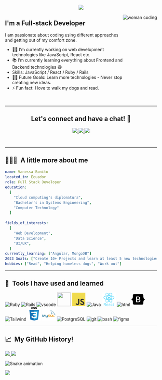 <p align="center">
  <img src="https://capsule-render.vercel.app/api?text=Hey%20there%20I'm%20Vanessa%20Bonito!&animation=fadeIn&type=waving&color=timeGradient&height=100&fontSize=40"/>
</p>

<img align="right" alt="woman coding" height="250px" src="https://media.tenor.com/L775FMwCko0AAAAd/funny.gif" />

## I'm a Full-stack Developer

<p>I am passionate about coding using different approaches and getting out of my comfort zone.</p>

- 👨‍💻 I’m currently working on web development technologies like JavaScript, React etc.
- 📚 I’m currently learning everything about Frontend and Backend technologies 😅
- Skills: JavaScript / React / Ruby / Rails
- 💪🏼 Future Goals: Learn more technologies - Never stop creating new ideas.
- ⚡ Fun fact: I love to walk my dogs and read.
<br/>

---

<h2 align="center">
  Let's connect and have a chat! 💬
</h2>

<p align="center">
<a href="https://www.linkedin.com/in/vanessa-bonito-narvaez/">
  <img height="50" src="https://user-images.githubusercontent.com/46517096/166973395-19676cd8-f8ec-4abf-83ff-da8243505b82.png"/>
</a>
<a href="https://medium.com/@vanessabonitonarvaez">
  <img height="50" src="https://user-images.githubusercontent.com/46517096/166973962-d05d145a-b6a0-4643-bd3d-5ac845679367.png"/>
</a>
<a href="https://twitter.com/@BonitoNarvaez">
  <img height="50" src="https://user-images.githubusercontent.com/46517096/166974271-91dfa250-d70b-4cb9-8707-f1bda1b708c3.png"/>
</a>
</p>
<br/>

---
  
<h2> 👨🏻‍💻 &nbsp;A little more about me</h2>

```yaml
name: Vanessa Bonito
located_in: Ecuador
role: Full Stack Developer
education:
  [
    "Cloud computing's diplomatura",
    "Bachelor's in Systems Engineering",
    "Computer Technology"
  ]

fields_of_interests:
  [
    "Web Development",
    "Data Science",
    "UI/UX",
  ]  
currently_learning: ["Angular, MongoDB"]
2023 Goals: ["Create 10+ Projects and learn at least 5 new technologies."]
hobbies: ["Read", "Helping homeless dogs", "Work out"]
```
  
---  
<h2> 🚀 &nbsp;Tools I have used and learned</h2>
<p align="left">
<img src="https://cdn.jsdelivr.net/gh/devicons/devicon/icons/ruby/ruby-plain.svg" alt="Ruby" width="45" height="45"/>
<img src="https://cdn.jsdelivr.net/gh/devicons/devicon/icons/rails/rails-plain-wordmark.svg" alt="Rails" width="45" height="45"/>
<img src="https://cdn.jsdelivr.net/gh/devicons/devicon/icons/vscode/vscode-original.svg" alt="vscode" width="45" height="45"/>
<img src="https://cdn.jsdelivr.net/gh/devicons/devicon/icons/cplusplus/cplusplus-original.svg" width="45" height="45"/>
<img src="https://raw.githubusercontent.com/devicons/devicon/master/icons/javascript/javascript-original.svg" alt="javascript" width="45" height="45" />
<img src="https://cdn.jsdelivr.net/gh/devicons/devicon/icons/java/java-original-wordmark.svg" alt="Java" width="45" height="45"/>  
<img src="https://raw.githubusercontent.com/devicons/devicon/master/icons/react/react-original-wordmark.svg" alt="react" width="45" height="45" />
<img src="https://cdn.jsdelivr.net/gh/devicons/devicon/icons/html5/html5-original.svg" alt="html" width="45" height="45"/>
<img src="https://raw.githubusercontent.com/devicons/devicon/master/icons/bootstrap/bootstrap-plain.svg" alt="bootstrap" width="45" height="45" />
<img src="https://cdn.jsdelivr.net/gh/devicons/devicon/icons/tailwindcss/tailwindcss-original-wordmark.svg" alt="Tailwind" width="45" height="45"/>
<img src="https://raw.githubusercontent.com/devicons/devicon/master/icons/css3/css3-original-wordmark.svg" alt="css3" width="45" height="45" />
<img src="https://raw.githubusercontent.com/devicons/devicon/master/icons/mysql/mysql-original-wordmark.svg" alt="mysql" width="45" height="45" />
<img src="https://cdn.jsdelivr.net/gh/devicons/devicon/icons/postgresql/postgresql-original.svg" alt="PostgreSQL" width="45" height="45"/>  
<img src="https://cdn.jsdelivr.net/gh/devicons/devicon/icons/git/git-original.svg" alt="git" width="45" height="45"/>
<img src="https://cdn.jsdelivr.net/gh/devicons/devicon/icons/bash/bash-original.svg" alt="bash" width="45" height="45"/>
<img src="https://cdn.jsdelivr.net/gh/devicons/devicon/icons/figma/figma-original.svg" alt="figma" width="45" height="45"/>   
</p>

---

<h2> 📈 &nbsp;My GitHub History!</h2>
<a href="https://github.com/VaneCode">
  <img height="180em" src="https://github-readme-stats.vercel.app/api?username=VaneCode&theme=react&show_icons=true" />
  <img height="180em" src="https://github-readme-stats.vercel.app/api/top-langs/?username=VaneCode&theme=react&layout=compact" />
</a>

![Snake animation](https://github.com/thepiyushmalhotra/thepiyushmalhotra/blob/output/github-contribution-grid-snake.svg)
  
<p align="left">
  <img src="https://capsule-render.vercel.app/api?type=waving&color=gradient&height=100&section=footer"/>
</p>


